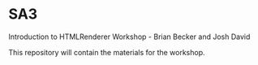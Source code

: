 # SA3
Introduction to HTMLRenderer Workshop - Brian Becker and Josh David

This repository will contain the materials for the workshop.
